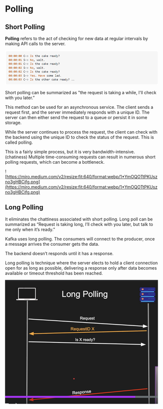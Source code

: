 # Polling

## Short Polling

**Polling** refers to the act of checking for new data at regular intervals by making API calls to the server. 

![Untitled](Polling%2043b869f8f65640d381627fe3bbdb74f3/Untitled.png)

Short polling can be summarized as "the request is taking a while, I'll check with you later.”

This method can be used for an asynchronous service. The client sends a request first, and the server immediately responds with a unique ID. The server can then either send the request to a queue or persist it in some storage.

While the server continues to process the request, the client can check with the backend using the unique ID to check the status of the request. This is called polling.

This is a fairly simple process, but it is very bandwidth-intensive. (chatiness) Multiple time-consuming requests can result in numerous short polling requests, which can become a bottleneck. 

![https://miro.medium.com/v2/resize:fit:640/format:webp/1*YmOQOTtPKUszno3gHBCifg.png](https://miro.medium.com/v2/resize:fit:640/format:webp/1*YmOQOTtPKUszno3gHBCifg.png)

## Long Polling

It eliminates the chattiness associated with short polling. Long poll can be summarized as “Request is taking long, I’ll check with you later, but talk to me only when it’s ready.”

Kafka uses long polling. The consumers will connect to the producer, once a message arrives the consumer gets the data.

The backend doesn’t responds until it has a response. 

Long polling is technique where the server elects to hold a client connection open for as long as possible, delivering a response only after data becomes available or timeout threshold has been reached.

![Untitled](Polling%2043b869f8f65640d381627fe3bbdb74f3/Untitled%201.png)